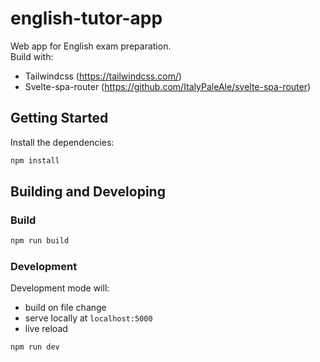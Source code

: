 # english-tutor-app

Web app for English exam preparation.  
Build with:  
* Tailwindcss (https://tailwindcss.com/)
* Svelte-spa-router (https://github.com/ItalyPaleAle/svelte-spa-router)

## Getting Started

Install the dependencies:

```bash
npm install
```

## Building and Developing

### Build

```bash
npm run build
```

### Development

Development mode will:

- build on file change
- serve locally at <code>localhost:5000</code>
- live reload

```bash
npm run dev
```
